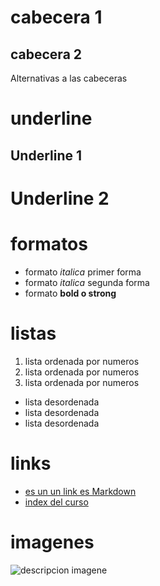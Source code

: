 # cabecera 1

## cabecera 2

Alternativas a las cabeceras


# underline 
Underline 1
------

Underline 2
====== 

# formatos
- formato *italica* primer forma
- formato _italica_ segunda forma
- formato **bold o strong** 

# listas

1. lista ordenada por numeros
1. lista ordenada por numeros
1. lista ordenada por numeros

- lista desordenada
- lista desordenada
- lista desordenada

# links 

- [es un un link es Markdown](http://www.google.com)
- [index del curso](index.html)

# imagenes

![descripcion imagene](https://logosmarcas.com/wp-content/uploads/2017/01/GitHub-Logo.png)